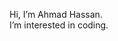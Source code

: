 Hi, I’m Ahmad Hassan.<br>
I’m interested in coding.
<!---
Ahmadhassan011/Ahmadhassan011 is a ✨ special ✨ repository because its `README.md` (this file) appears on your GitHub profile.
You can click the Preview link to take a look at your changes.
--->
